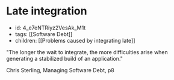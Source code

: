 # Late integration
* id: 4_e7eNTRiyz2VesAk_M1t
* tags: [[Software Debt]]
* children: [[Problems caused by integrating late]]

"The longer the wait to integrate, the more difficulties arise when generating a stabilized build of an application."

Chris Sterling, Managing Software Debt, p8